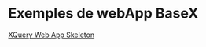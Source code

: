 Exemples de webApp BaseX
==========

[XQuery Web App Skeleton](https://github.com/micheee/xquery-webapp-skeleton)
